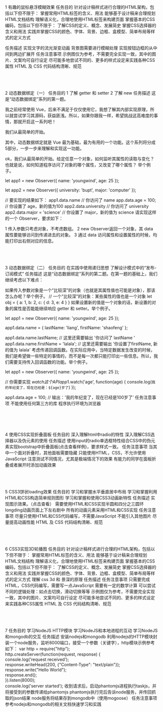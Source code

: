 1 有趣的鼠标悬浮模糊效果
任务目的
针对设计稿样式进行合理的HTML架构，包括以下但不限于：
掌握常用HTML标签的含义、用法
能够基于设计稿来合理规划HTML文档结构
理解语义化，合理地使用HTML标签来构建页面
掌握基本的CSS编码，包括以下但不限于：
了解CSS的定义、概念、发展简史
掌握CSS选择器的含义和用法
实践并掌握CSS的颜色、字体、背景、边框、盒模型、简单布局等样式的定义方式

任务描述
实现文字的流光渐变动画
背景图需要进行模糊处理
实现按钮边框的从中间到两边扩展开
任务注意事项
示例图仅为参考，不需要完全实现一致，其中的图片、文案均可自行设定
尽可能多地尝试不同的、更多的样式设定来实践各种CSS属性
HTML 及 CSS 代码结构清晰、规范
<br><br><br><br><br>
2 动态数据绑定（一）
任务目的
1 了解 getter 和 setter
2 了解 new
任务描述
这是“动态数据绑定”系列的第一题。

我之前经常使用 Vue，后来不满足于仅仅使用它，我想了解其内部实现原理，所以就尝试学习其源码，获益匪浅。所以，如果你跟我一样，希望挑战这高难度的事情，那就开启这一系列吧！

我们从最简单的开始。

其中，动态数据绑定就是 Vue 最为基础，最为有用的一个功能。这个系列将分成5部分，一步一步来理解和实现这一功能。

ok，我们从最简单的开始。给定任意一个对象，如何监听其属性的读取与变化？也就是说，如何知道程序访问了对象的哪个属性，又改变了哪个属性？ 举个例子。

let app1 = new Observer({
  name: 'youngwind',
  age: 25
});

let app2 = new Observer({
  university: 'bupt',
  major: 'computer'
});

// 要实现的结果如下：
app1.data.name // 你访问了 name
app.data.age = 100;  // 你设置了 age，新的值为100
app2.data.university // 你访问了 university
app2.data.major = 'science'  // 你设置了 major，新的值为 science
请实现这样的一个 Observer，要求如下：

1 传入参数只考虑对象，不考虑数组。
2 new Observer返回一个对象，其 data 属性要能够访问到传递进去的对象。
3 通过 data 访问属性和设置属性的时候，均能打印出右侧对应的信息。
<br><br><br><br><br>
3 动态数据绑定（二）
任务目的
在实践中使用递归思想
了解设计模式中的“发布-订阅模式”
任务描述
这是“动态数据绑定”系列的第二题。在第一题的基础上，我们继续考虑以下难点：

如果传入参数对象是一个“比较深”的对象（也就是其属性值也可能是对象），那该怎么办呢？举个例子。
// 一个“比较深”的对象：某些属性的值也是一个对象
let obj = {
 a: 1,
 b: 2,
 c: {
     d: 3,
     e: 4
 }
}
如果设置新的值是一个对象的话，新设置的对象的属性是否能能继续响应 getter 和 setter。举个例子。

 let app1 = new Observer({
         name: 'youngwind',
         age: 25
 });

 app1.data.name = {
         lastName: 'liang',
         firstName: 'shaofeng'
 };

 app1.data.name.lastName;
 // 这里还需要输出 '你访问了 lastName '
 app1.data.name.firstName = 'lalala';
 // 这里还需要输出 '你设置了firstName, 新的值为 lalala'
考虑传递回调函数。在实际应用中，当特定数据发生改变的时候，我们是希望做一些特定的事情的，而不是每一次都只能打印出一些信息。所以，我们需要支持传入回调函数的功能。举个例子。

 let app1 = new Observer({
         name: 'youngwind',
         age: 25
 });

 // 你需要实现 $watch 这个 API
 app1.$watch('age', function(age) {
         console.log(`我的年纪变了，现在已经是：${age}岁了`)
 });

 app1.data.age = 100; // 输出：'我的年纪变了，现在已经是100岁了'
任务注意事项
不能使用任何第三方的库
程序执行环境为浏览器
<br><br><br><br><br>

4  使用CSS实现折叠面板
任务目的
深入理解html中radio的特性
深入理解CSS选择器以及伪元素的使用
任务描述
使用input的radio单选框特性结合CSS中的伪元素实现bootstrap中折叠面板(点击查看样例)，要求样式一致。
任务注意事项
当其中一个面对折叠时，其他面板需要隐藏
只能使用HTML，CSS，不允许使用JavaScript
注意测试不同情况，尤其是极端情况下的效果
有能力的同学在面板折叠或者展开时添加动画效果
<br><br><br><br><br>
5 CSS3饼状loading效果
任务目的
学习和掌握水平垂直居中布局
学习和掌握利用HTML和CSS构造简单规则图形
学习和掌握和使用CSS3动画新特性
任务描述
实现图示效果。（点击查看）
需要使用HTML和CSS实现半圆和四分之三圆环
longding动画页面上下左右剧中
所有的动画元素采用HTML和CSS实现
任务注意事项
尽量只使用HTML和CSS代码编写，不需要JavaScript
不能引入其他图片
尽量提高动画性能
HTML 及 CSS 代码结构清晰、规范
<br><br><br><br><br>
6 CSS3实现3D轮播图
任务目的
针对设计稿样式进行合理的HTML架构，包括以下但不限于：
掌握常用HTML标签的含义、用法
能够基于设计稿来合理规划HTML文档结构
理解语义化，合理地使用HTML标签来构建页面
掌握基本的CSS编码，包括以下但不限于：
了解CSS的定义、概念、发展简史
掌握CSS选择器的含义和用法
实践并掌握CSS的颜色、字体、背景、边框、盒模型、简单布局等样式的定义方式
理解 css 3d 和 景深的原理
任务描述
任务注意事项
只需要完成HTML，CSS代码编写，需要写一点JavaScript
需要有一定的数学计算
可以尝试不同的逻辑处理：如点击切换，滑动切换等等
示例图仅为参考，不需要完全实现一致，其中的图片、文案均可自行设定
尽可能多地尝试不同的、更多的样式设定来实践各种CSS属性
HTML 及 CSS 代码结构清晰、规范
<br><br><br><br><br>
7 任务目的
学习NodeJS HTTP模块
学习NodeJS和本地进程的互动
学习NodeJS和mongodb的交互
任务描述
安装nodejs和mongodb
利用nodejs的HTTP模块封装一个node服务，监听8000端口，接受一个参数（关键字），http模块示例参考如下：
   var http = require("http");  
   http.createServer(function(request, response) {  
           console.log('request received');  
           response.writeHead(200, {"Content-Type": "text/plain"});  
           response.write("Hello World");  
           response.end();  
   }).listen(8000);  
   console.log('server started');
收到请求后，启动phantomjs进程执行taskjs，并将接受到的参数传递给phantomjs
phantomjs执行完后告诉node服务，并传回抓取的json结果
node服务将结果存到mongodb中（使用mogoose）
任务注意事项
参考nodejs和mongodb的相关文档快速学习和实践